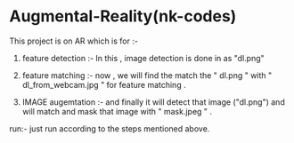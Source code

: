 # Augmental-Reality(nk-codes)
This project is on AR which is for :-

1) feature detection :- In this , image detection is done in as "dl.png"


2) feature matching :- now , we will find the match the " dl.png " with " dl_from_webcam.jpg " for feature matching .


3) IMAGE augemtation :- and finally it will detect that image ("dl.png") and will match and mask that image with " mask.jpeg " .

run:-
just run according to the steps mentioned above.
